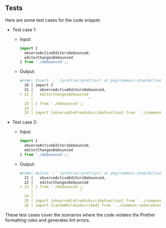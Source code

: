 ## Tests

Here are some test cases for the code snippet:

- Test case 1:
  - Input: 
    ```js
    import {
      observeActiveEditorsDebounced,
      editorChangesDebounced
    } from './debounced';;
    ```
  - Output: 
    ```markdown
    error: Insert `,` (prettier/prettier) at pkg/commons-atom/ActiveEditorRegistry.js:22:25:
      20 | import {
      21 |   observeActiveEditorsDebounced,
    > 22 |   editorChangesDebounced
         |                         ^
      23 | } from './debounced';;
      24 |
      25 | import {observableFromSubscribeFunction} from '../commons-node/event';
    ```

- Test case 2:
  - Input: 
    ```js
    import {
      observeActiveEditorsDebounced,
      editorChangesDebounced
    } from './debounced';;
    ```
  - Output: 
    ```markdown
    error: Delete `;` (prettier/prettier) at pkg/commons-atom/ActiveEditorRegistry.js:23:21:
      21 |   observeActiveEditorsDebounced,
      22 |   editorChangesDebounced
    > 23 | } from './debounced';;
         |                     ^
      24 |
      25 | import {observableFromSubscribeFunction} from '../commons-node/event';
      26 | import {cacheWhileSubscribed} from '../commons-node/observable';
    ```

These test cases cover the scenarios where the code violates the Prettier formatting rules and generates lint errors.